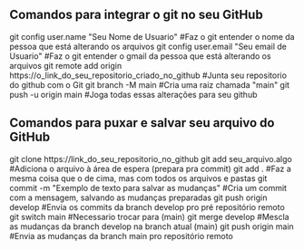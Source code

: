 ## Comandos para integrar o git no seu GitHub
git config user.name "Seu Nome de Usuario" #Faz o git entender o nome da pessoa que está alterando os arquivos
git config user.email "Seu email de Usuario" #Faz o git entender o gmail da pessoa que está alterando os arquivos
git remote add origin https://o_link_do_seu_repositorio_criado_no_github #Junta seu repositorio do github com o Git
git branch -M main #Cria uma raiz chamada "main"
git push -u origin main #Joga todas essas alterações para seu github

## Comandos para puxar e salvar seu arquivo do GitHub
git clone https://link_do_seu_repositorio_no_github
git add seu_arquivo.algo #Adiciona o arquivo à área de espera (prepara pra commit)
git add . #Faz a mesma coisa que o de cima, mas com todos os arquivos e pastas
git commit -m "Exemplo de texto para salvar as mudanças" #Cria um commit com a mensagem, salvando as mudanças preparadas
git push origin develop #Envia os commits da branch develop pro pré repositório remoto
git switch main #Necessario trocar para (main)
git merge develop #Mescla as mudanças da branch develop na branch atual (main)
git push origin main #Envia as mudanças da branch main pro repositório remoto